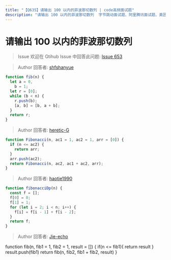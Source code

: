 ```yaml
---
title: "【Q635】请输出 100 以内的菲波那切数列 | code高频面试题"
description: "请输出 100 以内的菲波那切数列  字节跳动面试题、阿里腾讯面试题、美团小米面试题。"
---
```


# 请输出 100 以内的菲波那切数列

> Issue
> 欢迎在 Gtihub Issue 中回答此问题: [Issue 653](https://github.com/shfshanyue/Daily-Question/issues/653)

> Author
> 回答者: [shfshanyue](https://github.com/shfshanyue)

```js
function fib(n) {
  let a = 0,
    b = 1;
  let r = [0];
  while (b < n) {
    r.push(b);
    [a, b] = [b, a + b];
  }
  return r;
}
```

> Author
> 回答者: [heretic-G](https://github.com/heretic-G)

```javascript
function Fibonacci(n, ac1 = 1, ac2 = 1, arr = [0]) {
  if (n <= ac2) {
    return arr;
  }
  arr.push(ac2);
  return Fibonacci(n, ac2, ac1 + ac2, arr);
}
```

> Author
> 回答者: [haotie1990](https://github.com/haotie1990)

```js
function fibonacciDp(n) {
  const f = [];
  f[0] = 0;
  f[1] = 1;
  for (let i = 2; i < n; i++) {
    f[i] = f[i - 1] + f[i - 2];
  }
  return f;
}
```

> Author
> 回答者: [Jie-echo](https://github.com/Jie-echo)

function fib(n, fib1 = 1, fib2 = 1, result = []) {
if(n <= fib1){
return result
}
result.push(fib1)
return fib(n, fib2, fib1 + fib2, result)
}
